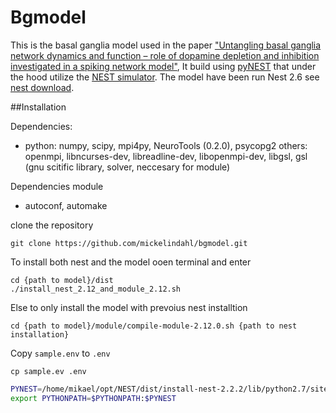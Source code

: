 # Bgmodel
This is the basal ganglia model used in the paper 
["Untangling basal ganglia network dynamics and function – role of dopamine depletion and inhibition investigated in a spiking network model"](http://eneuro.org/content/early/2016/12/22/ENEURO.0156-16.2016.article-info),
It build using [pyNEST](http://www.nest-simulator.org/introduction-to-pynest/) that under the 
hood utilize the [NEST simulator](http://www.nest-simulator.org/). The model have been run Nest 2.6 see [nest download](http://www.nest-simulator.org/download/).

##Installation

Dependencies:
* python: numpy, scipy, mpi4py, NeuroTools (0.2.0), psycopg2
others: openmpi, libncurses-dev, libreadline-dev, libopenmpi-dev, libgsl, gsl (gnu scitific library, solver, neccesary for module) 

Dependencies module
* autoconf, automake


clone the repository

```
git clone https://github.com/mickelindahl/bgmodel.git
```

To install both nest and the model ooen terminal and enter 
```
cd {path to model}/dist
./install_nest_2.12_and_module_2.12.sh
```

Else to only install the model with prevoius nest installtion
```
cd {path to model}/module/compile-module-2.12.0.sh {path to nest installation}
```

Copy `sample.env` to `.env`
```
cp sample.ev .env
```
 
```sh
PYNEST=/home/mikael/opt/NEST/dist/install-nest-2.2.2/lib/python2.7/site-packages/
export PYTHONPATH=$PYTHONPATH:$PYNEST
```

















